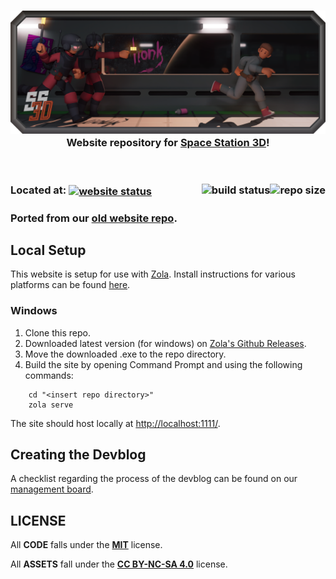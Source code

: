 
<h3 align="center"><img src="https://raw.githubusercontent.com/RE-SS3D/SS3D-Art/main/Artwork/Banners/BorderedBanners/SS3DBanner3.png" alt="SS3D Banner">Website repository for <a href="https://ss3d.space/">Space Station 3D</a>!</h3>

<br>

<h3>Located at:
<a href="https://ss3d.space/"><img src="https://img.shields.io/website?down_color=red&down_message=offline&label=ss3d.space&up_color=green&style=plastic&up_message=online&url=https%3A%2F%2Fss3d.space" alt="website status" style="vertical-align:middle"></a>
<a href="https://github.com/RE-SS3D/SS3D-Website"><img src="https://img.shields.io/github/repo-size/RE-SS3D/SS3D-Website?color=gold&style=plastic" alt="repo size" align="right"></a>
<a href="https://github.com/RE-SS3D/SS3D-Website/blob/release/.github/workflows/build.yml"><img src="https://img.shields.io/github/actions/workflow/status/RE-SS3D/SS3D-Website/build.yml?style=plastic" alt="build status" align="right"></a>
<h3>

Ported from our [old website repo](https://github.com/RE-SS3D/SS3D-Websiteold).

## Local Setup

This website is setup for use with [Zola](https://www.getzola.org). Install instructions for various platforms can be found [here](https://www.getzola.org/documentation/getting-started/installation/).

### Windows

1. Clone this repo.
2. Downloaded latest version (for windows) on [Zola's Github Releases](https://github.com/getzola/zola/releases).
3. Move the downloaded .exe to the repo directory.
4. Build the site by opening Command Prompt and using the following commands:
```
    cd "<insert repo directory>"
    zola serve
```
The site should host locally at <http://localhost:1111/>.

## Creating the Devblog

A checklist regarding the process of the devblog can be found on our [management board](https://trello.com/c/jLB9dKJH).

## LICENSE

All **CODE** falls under the **[MIT](https://github.com/RE-SS3D/.github/blob/main/LICENSE-CODE.md)** license.

All **ASSETS** fall under the **[CC BY-NC-SA 4.0](https://github.com/RE-SS3D/.github/blob/main/LICENSE-ASSETS.md)** license.
